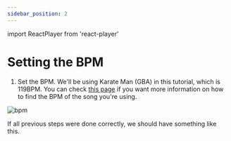 ```yaml
---
sidebar_position: 2
---
```


import ReactPlayer from 'react-player'

# Setting the BPM

1. Set the BPM. We'll be using Karate Man (GBA) in this tutorial, which is 119BPM. You can check [this page](/docs-tips/music/bpm) if you want more information on how to find the BPM of the song you're using.

![bpm](./assets/firstchart/bpm.png)

If all previous steps were done correctly, we should have something like this.

<ReactPlayer controls url='/vid/firstchart/music.mp4' />
